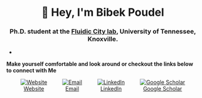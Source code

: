<h1 align="center">👋 Hey, I'm Bibek Poudel</h1>
<h3 align="center">Ph.D. student at the <a href="https://poudel-bibek.github.io/handler/">Fluidic City lab</a>, University of Tennessee, Knoxville.</h3>

-
**Make yourself comfortable and look around or checkout the links below to connect with Me**

<div align="center" style="display: flex; justify-content: center; gap: 40px;">
<a href="https://poudel-bibek.github.io/"> 
    <img src="https://img.icons8.com/fluency/48/domain.png" alt="Website"><br>
    Website
</a>
<a href="mailto:iambibek@me.com"> 
    <img src="https://img.icons8.com/fluency/48/mail--v1.png" alt="Email"><br>
    Email 
</a>
<a href="https://www.linkedin.com/in/poudelbibek/"> 
    <img src="https://img.icons8.com/color/48/linkedin.png" alt="LinkedIn"><br>
    LinkedIn 
</a>
<a href="https://scholar.google.com/citations?user=PzBn1jgAAAAJ"> 
    <img src="https://img.icons8.com/color/48/google-scholar--v3.png" alt="Google Scholar"><br>
    Google Scholar 
</a>
</div>
